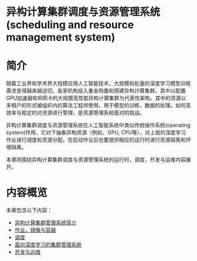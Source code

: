 <!--Copyright © Microsoft Corporation. All rights reserved.
  适用于[License](https://github.com/microsoft/AI-System/blob/main/LICENSE)版权许可-->

# 异构计算集群调度与资源管理系统 (scheduling and resource management system)

# 简介 

随着工业界和学术界大规模应用人工智能技术，大规模和批量的深度学习模型训练需求变得越来越迫切，各家机构投入重金购置和搭建异构计算集群。其中以配置GPU加速器和IB网卡的大规模高性能异构计算集群为代表性架构，其中的资源以多租户的形式被组织内的算法工程师使用，用于模型的训练，数据的处理。如何高效率与稳定的对资源进行管理，是资源管理系统面对的挑战。

异构计算集群调度与资源管理系统在人工智能系统中类似传统操作系统(operating system)作用，它对下抽象异构资源（例如，GPU, CPU等），对上层的深度学习作业进行调度和资源分配。在启动作业后也要提供相应的运行时进行资源隔离和环境隔离。

本章将围绕异构计算集群调度与资源管理系统的运行时，调度，开发与运维内容展开。

# 内容概览

本章包含以下内容：

- [异构计算集群管理系统简介](7.1-异构计算集群管理系统简介.md)
- [作业，镜像与容器](7.2-训练作业，镜像与容器.md)
- [调度](7.3-调度.md)
- [面向深度学习的集群管理系统](7.4-面向深度学习的集群管理系统.md)
- [开发与运维](7.5-开发与运维.md)

